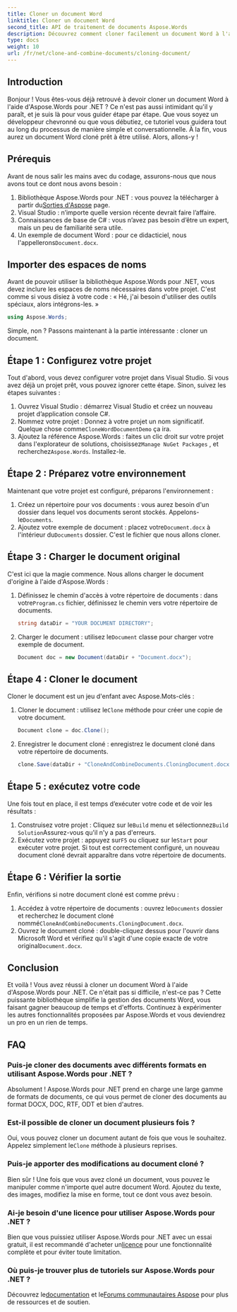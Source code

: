 ```yaml
---
title: Cloner un document Word
linktitle: Cloner un document Word
second_title: API de traitement de documents Aspose.Words
description: Découvrez comment cloner facilement un document Word à l'aide d'Aspose.Words pour .NET grâce à notre guide étape par étape. Parfait pour les développeurs débutants et expérimentés.
type: docs
weight: 10
url: /fr/net/clone-and-combine-documents/cloning-document/
---
```

## Introduction

Bonjour ! Vous êtes-vous déjà retrouvé à devoir cloner un document Word à l'aide d'Aspose.Words pour .NET ? Ce n'est pas aussi intimidant qu'il y paraît, et je suis là pour vous guider étape par étape. Que vous soyez un développeur chevronné ou que vous débutiez, ce tutoriel vous guidera tout au long du processus de manière simple et conversationnelle. À la fin, vous aurez un document Word cloné prêt à être utilisé. Alors, allons-y !

## Prérequis

Avant de nous salir les mains avec du codage, assurons-nous que nous avons tout ce dont nous avons besoin :

1.  Bibliothèque Aspose.Words pour .NET : vous pouvez la télécharger à partir du[Sorties d'Aspose](https://releases.aspose.com/words/net/) page.
2. Visual Studio : n’importe quelle version récente devrait faire l’affaire.
3. Connaissances de base de C# : vous n’avez pas besoin d’être un expert, mais un peu de familiarité sera utile.
4.  Un exemple de document Word : pour ce didacticiel, nous l'appellerons`Document.docx`.

## Importer des espaces de noms

Avant de pouvoir utiliser la bibliothèque Aspose.Words pour .NET, vous devez inclure les espaces de noms nécessaires dans votre projet. C'est comme si vous disiez à votre code : « Hé, j'ai besoin d'utiliser des outils spéciaux, alors intégrons-les. »

```csharp
using Aspose.Words;
```

Simple, non ? Passons maintenant à la partie intéressante : cloner un document.

## Étape 1 : Configurez votre projet

Tout d'abord, vous devez configurer votre projet dans Visual Studio. Si vous avez déjà un projet prêt, vous pouvez ignorer cette étape. Sinon, suivez les étapes suivantes :

1. Ouvrez Visual Studio : démarrez Visual Studio et créez un nouveau projet d’application console C#.
2.  Nommez votre projet : Donnez à votre projet un nom significatif. Quelque chose comme`CloneWordDocumentDemo` ça ira.
3.  Ajoutez la référence Aspose.Words : faites un clic droit sur votre projet dans l'explorateur de solutions, choisissez`Manage NuGet Packages` , et recherchez`Aspose.Words`. Installez-le.

## Étape 2 : Préparez votre environnement

Maintenant que votre projet est configuré, préparons l'environnement :

1.  Créez un répertoire pour vos documents : vous aurez besoin d'un dossier dans lequel vos documents seront stockés. Appelons-le`Documents`.
2.  Ajoutez votre exemple de document : placez votre`Document.docx` à l'intérieur du`Documents` dossier. C'est le fichier que nous allons cloner.

## Étape 3 : Charger le document original

C'est ici que la magie commence. Nous allons charger le document d'origine à l'aide d'Aspose.Words :

1.  Définissez le chemin d'accès à votre répertoire de documents : dans votre`Program.cs` fichier, définissez le chemin vers votre répertoire de documents.
   
    ```csharp
    string dataDir = "YOUR DOCUMENT DIRECTORY";
    ```

2.  Charger le document : utilisez le`Document` classe pour charger votre exemple de document.

    ```csharp
    Document doc = new Document(dataDir + "Document.docx");
    ```

## Étape 4 : Cloner le document

Cloner le document est un jeu d'enfant avec Aspose.Mots-clés :

1.  Cloner le document : utilisez le`Clone` méthode pour créer une copie de votre document.

    ```csharp
    Document clone = doc.Clone();
    ```

2. Enregistrer le document cloné : enregistrez le document cloné dans votre répertoire de documents.

    ```csharp
    clone.Save(dataDir + "CloneAndCombineDocuments.CloningDocument.docx");
    ```

## Étape 5 : exécutez votre code

Une fois tout en place, il est temps d’exécuter votre code et de voir les résultats :

1. Construisez votre projet : Cliquez sur le`Build` menu et sélectionnez`Build Solution`Assurez-vous qu'il n'y a pas d'erreurs.
2.  Exécutez votre projet : appuyez sur`F5` ou cliquez sur le`Start` pour exécuter votre projet. Si tout est correctement configuré, un nouveau document cloné devrait apparaître dans votre répertoire de documents.

## Étape 6 : Vérifier la sortie

Enfin, vérifions si notre document cloné est comme prévu :

1.  Accédez à votre répertoire de documents : ouvrez le`Documents` dossier et recherchez le document cloné nommé`CloneAndCombineDocuments.CloningDocument.docx`.
2.  Ouvrez le document cloné : double-cliquez dessus pour l'ouvrir dans Microsoft Word et vérifiez qu'il s'agit d'une copie exacte de votre original`Document.docx`.

## Conclusion

Et voilà ! Vous avez réussi à cloner un document Word à l'aide d'Aspose.Words pour .NET. Ce n'était pas si difficile, n'est-ce pas ? Cette puissante bibliothèque simplifie la gestion des documents Word, vous faisant gagner beaucoup de temps et d'efforts. Continuez à expérimenter les autres fonctionnalités proposées par Aspose.Words et vous deviendrez un pro en un rien de temps.

## FAQ

### Puis-je cloner des documents avec différents formats en utilisant Aspose.Words pour .NET ?

Absolument ! Aspose.Words pour .NET prend en charge une large gamme de formats de documents, ce qui vous permet de cloner des documents au format DOCX, DOC, RTF, ODT et bien d'autres.

### Est-il possible de cloner un document plusieurs fois ?

 Oui, vous pouvez cloner un document autant de fois que vous le souhaitez. Appelez simplement le`Clone` méthode à plusieurs reprises.

### Puis-je apporter des modifications au document cloné ?

Bien sûr ! Une fois que vous avez cloné un document, vous pouvez le manipuler comme n'importe quel autre document Word. Ajoutez du texte, des images, modifiez la mise en forme, tout ce dont vous avez besoin.

### Ai-je besoin d'une licence pour utiliser Aspose.Words pour .NET ?

 Bien que vous puissiez utiliser Aspose.Words pour .NET avec un essai gratuit, il est recommandé d'acheter un[licence](https://purchase.aspose.com/buy) pour une fonctionnalité complète et pour éviter toute limitation.

### Où puis-je trouver plus de tutoriels sur Aspose.Words pour .NET ?

 Découvrez le[documentation](https://reference.aspose.com/words/net/) et le[Forums communautaires Aspose](https://forum.aspose.com/c/words/8) pour plus de ressources et de soutien.